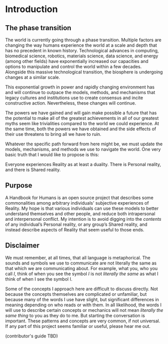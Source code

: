# Introduction

## The phase transition

The world is currently going through a phase transition. Multiple factors are changing the way humans experience the world at a scale and depth that has no precedent in known history. Technological advances in computing, biomedical science, robotics, materials science, data science, and energy (among other fields) have exponentially increased our capacities and options to manipulate and control the world within a few decades. Alongside this massive technological transition, the biosphere is undergoing changes at a similar scale. 

This exponential growth in power and rapidly changing environment has and will continue to outpace the models, methods, and mechanisms that legacy cultures and institutions use to create consensus and incite constructive action. Nevertheless, these changes will continue. 

The powers we have gained and will gain make possible a future that has the potential to make all of the greatest achievements in all of our greatest myths seem like trivialities compared to the world we could experience. At the same time, both the powers we have obtained and the side effects of their use threatens to bring all we have to ruin. 

Whatever the specific path forward from here might be, we must update the models, mechanisms, and methods we use to navigate the world. One very basic truth that I would like to propose is this:  

Everyone experiences Reality as at least a duality. There is Personal reality, and there is Shared reality.  
   
## Purpose

A Handbook for Humans is an open source project that describes some commonalities among arbitrary individuals' subjective experiences of Reality. My hope is that various individuals can use these models to better understand themselves and other people, and reduce both intrapersonal and interpersonal conflict. My intention is to avoid digging into the *contents* of any individual’s Personal reality, or any group’s Shared reality, and instead describe aspects of Reality that seem useful to those ends. 

## Disclaimer

We must remember, at all times, that all language is metaphorical. The sounds and symbols we use to communicate are not literally the same as that which we are communicating about. For example, what you, who you call *I*, think of when you see the symbol *I* is not *literally the same* as what I think of when I see the symbol I. 

Some of the concepts I approach here are difficult to discuss directly. Not because the concepts themselves are complicated or unfamiliar, but because many of the words I use have slight, but significant differences in meaning depending on who reads or with them. In all likelihood, the words I will use to describe certain concepts or mechanics will not mean *literally the same thing* to you as they do to me. But starting the conversation is important. These patterns and concepts are very common, if not universal. If any part of this project seems familiar or useful, please hear me out.

(contributor's guide TBD)  
